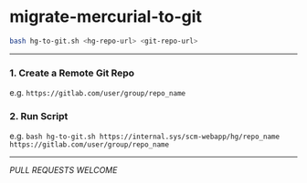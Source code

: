 # migrate-mercurial-to-git

```sh
bash hg-to-git.sh <hg-repo-url> <git-repo-url>
```

---

### 1. Create a Remote Git Repo
e.g. `https://gitlab.com/user/group/repo_name`

### 2. Run Script
e.g. `bash hg-to-git.sh https://internal.sys/scm-webapp/hg/repo_name https://gitlab.com/user/group/repo_name`

---

*PULL REQUESTS WELCOME*

